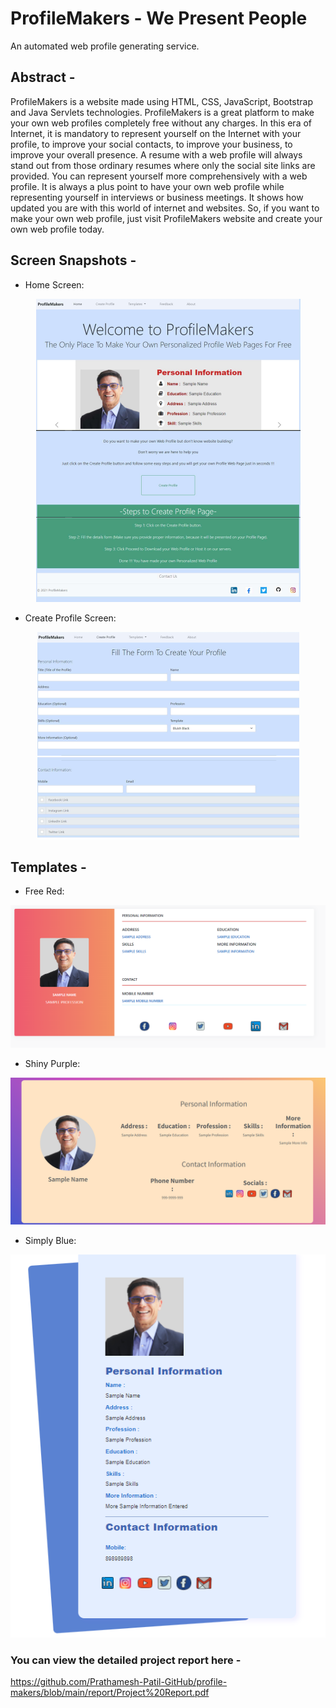 # ProfileMakers - We Present People
An automated web profile generating service.

## Abstract -
ProfileMakers is a website made using HTML, CSS, JavaScript, 
Bootstrap and Java Servlets technologies. ProfileMakers is a great 
platform to make your own web profiles completely free without any 
charges.
In this era of Internet, it is mandatory to represent yourself on the Internet 
with your profile, to improve your social contacts, to improve your 
business, to improve your overall presence. 
A resume with a web profile will always stand out from those ordinary 
resumes where only the social site links are provided. 
You can represent yourself more comprehensively with a web profile. 
It is always a plus point to have your own web profile while representing 
yourself in interviews or business meetings. It shows how updated you are 
with this world of internet and websites. 
So, if you want to make your own web profile, just visit ProfileMakers 
website and create your own web profile today.

## Screen Snapshots - 
- Home Screen:
<p align="center">
<img src="https://github.com/Prathamesh-Patil-GitHub/profile-makers/blob/main/report/home%20output.png"/>
</p>

- Create Profile Screen:
<p align="center">
<img src="https://github.com/Prathamesh-Patil-GitHub/profile-makers/blob/main/report/create%20profile%20output.png"/>
</p>

## Templates -
- Free Red:
<p align="center">
<img src="https://github.com/Prathamesh-Patil-GitHub/profile-makers/blob/main/report/Free%20Red.png"/>
</p>

- Shiny Purple:
<p align="center">
<img src="https://github.com/Prathamesh-Patil-GitHub/profile-makers/blob/main/report/Shiny%20Purple.png"/>
</p>

- Simply Blue:
<p align="center">
<img src="https://github.com/Prathamesh-Patil-GitHub/profile-makers/blob/main/report/Simply%20Blue.png"/>
</p>

### You can view the detailed project report here - 
https://github.com/Prathamesh-Patil-GitHub/profile-makers/blob/main/report/Project%20Report.pdf
